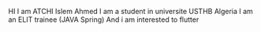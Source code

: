 HI I am ATCHI Islem Ahmed
I am a student in universite USTHB Algeria
I am an ELIT trainee (JAVA Spring)
And i am interested to flutter
